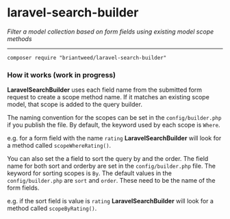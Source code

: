 # laravel-search-builder

*Filter a model collection based on form fields using existing model scope methods*

---
```
composer require "briantweed/laravel-search-builder"
```

### How it works (work in progress)

**LaravelSearchBuilder** uses each field name from the submitted form request to create a scope method name. If it matches an existing scope model, that scope is added to the query builder.

The naming convention for the scopes can be set in the `config/builder.php` if you publish the file. By default, the keyword used by each scope is `Where`.

e.g. for a form field with the name `rating` **LaravelSearchBuilder** will look for a method called `scopeWhereRating()`.

You can also set the a field to sort the query by and the order. The field name for both sort and orderby are set in the `config/builder.php` file. The keyword for sorting scopes is `By`. The default values in the `config/builder.php` are `sort` and `order`. These need to be the name of the form fields.

e.g. if the sort field is value is `rating` **LaravelSearchBuilder** will look for a method called `scopeByRating()`.
